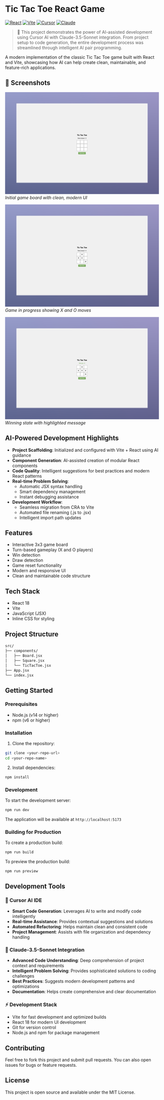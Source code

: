 # Tic Tac Toe React Game

[![React](https://img.shields.io/badge/React-18-blue.svg)](https://reactjs.org/)
[![Vite](https://img.shields.io/badge/Vite-5.1-646CFF.svg)](https://vitejs.dev/)
[![Cursor](https://img.shields.io/badge/Built%20with-Cursor%20AI-red.svg)](https://cursor.sh/)
[![Claude](https://img.shields.io/badge/AI-Claude%203.5%20Sonnet-blueviolet.svg)](https://anthropic.com/)

> 🤖 This project demonstrates the power of AI-assisted development using Cursor AI with Claude-3.5-Sonnet integration. From project setup to code generation, the entire development process was streamlined through intelligent AI pair programming.

A modern implementation of the classic Tic Tac Toe game built with React and Vite, showcasing how AI can help create clean, maintainable, and feature-rich applications.

## 📸 Screenshots

![Game Start](https://raw.githubusercontent.com/qaz74107410/tic-tac-toe-react-showcase-ai/main/screenshots/game-start.png)
*Initial game board with clean, modern UI*

![Gameplay](https://raw.githubusercontent.com/qaz74107410/tic-tac-toe-react-showcase-ai/main/screenshots/gameplay.png)
*Game in progress showing X and O moves*

![Winner](https://raw.githubusercontent.com/qaz74107410/tic-tac-toe-react-showcase-ai/main/screenshots/winner.png)
*Winning state with highlighted message*

## AI-Powered Development Highlights

- **Project Scaffolding**: Initialized and configured with Vite + React using AI guidance
- **Component Generation**: AI-assisted creation of modular React components
- **Code Quality**: Intelligent suggestions for best practices and modern React patterns
- **Real-time Problem Solving**: 
  - Automatic JSX syntax handling
  - Smart dependency management
  - Instant debugging assistance
- **Development Workflow**: 
  - Seamless migration from CRA to Vite
  - Automated file renaming (.js to .jsx)
  - Intelligent import path updates

## Features

- Interactive 3x3 game board
- Turn-based gameplay (X and O players)
- Win detection
- Draw detection
- Game reset functionality
- Modern and responsive UI
- Clean and maintainable code structure

## Tech Stack

- React 18
- Vite
- JavaScript (JSX)
- Inline CSS for styling

## Project Structure

```
src/
├── components/
│   ├── Board.jsx
│   ├── Square.jsx
│   └── TicTacToe.jsx
├── App.jsx
└── index.jsx
```

## Getting Started

### Prerequisites

- Node.js (v14 or higher)
- npm (v6 or higher)

### Installation

1. Clone the repository:
```bash
git clone <your-repo-url>
cd <your-repo-name>
```

2. Install dependencies:
```bash
npm install
```

### Development

To start the development server:
```bash
npm run dev
```

The application will be available at `http://localhost:5173`

### Building for Production

To create a production build:
```bash
npm run build
```

To preview the production build:
```bash
npm run preview
```

## Development Tools

### 🎯 Cursor AI IDE
- **Smart Code Generation**: Leverages AI to write and modify code intelligently
- **Real-time Assistance**: Provides contextual suggestions and solutions
- **Automated Refactoring**: Helps maintain clean and consistent code
- **Project Management**: Assists with file organization and dependency handling

### 🤖 Claude-3.5-Sonnet Integration
- **Advanced Code Understanding**: Deep comprehension of project context and requirements
- **Intelligent Problem Solving**: Provides sophisticated solutions to coding challenges
- **Best Practices**: Suggests modern development patterns and optimizations
- **Documentation**: Helps create comprehensive and clear documentation

### ⚡ Development Stack
- Vite for fast development and optimized builds
- React 18 for modern UI development
- Git for version control
- Node.js and npm for package management

## Contributing

Feel free to fork this project and submit pull requests. You can also open issues for bugs or feature requests.

## License

This project is open source and available under the MIT License.
